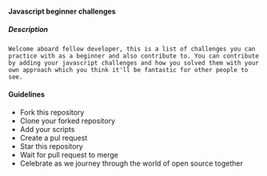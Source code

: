 #### Javascript beginner challenges

##### Description
`Welcome aboard fellow developer, this is a list of challenges you can practice with as a beginner and also contribute to. You can contribute by adding your javascript challenges and how you solved them with your own approach which you think it'll be fantastic for other people to see.`

#### Guidelines
* Fork this repository
* Clone your forked repository
* Add your scripts 
* Create a pul request
* Star this repository
* Wait for pull request to merge
* Celebrate as we journey through the world of open source together


                                                                                                       